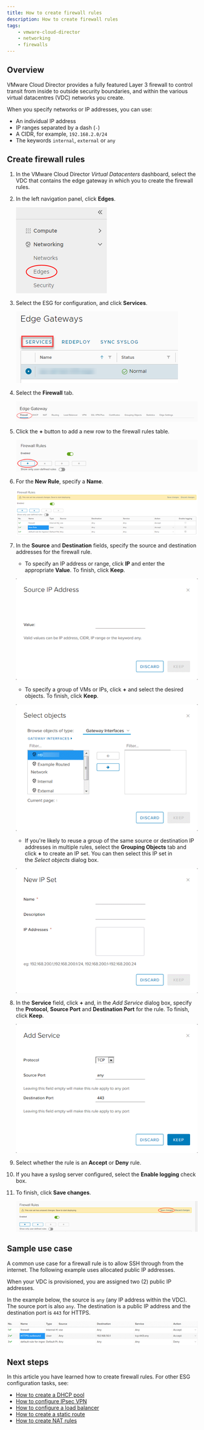 ```yaml
---
title: How to create firewall rules
description: How to create firewall rules
tags:
    - vmware-cloud-director
    - networking
    - firewalls
---
```


## Overview

VMware Cloud Director provides a fully featured Layer 3 firewall to control transit from inside to outside security boundaries, and within the various virtual datacentres (VDC) networks you create.

When you specify networks or IP addresses, you can use:

- An individual IP address
- IP ranges separated by a dash (`-`)
- A CIDR, for example, `192.168.2.0/24`
- The keywords `internal`, `external` or `any`

## Create firewall rules

1. In the VMware Cloud Director _Virtual Datacenters_ dashboard, select the VDC that contains the edge gateway in which you to create the firewall rules.

1. In the left navigation panel, click **Edges**.

    ![Nav Edge](./assets/nav_edge.png)

1. Select the ESG for configuration, and click **Services**.

    ![Nav Services](./assets/nav_services.png)

1. Select the **Firewall** tab.

    ![Nav Firewall](./assets/nav_firewall.png)

1. Click the **+** button to add a new row to the firewall rules table.

    ![New Firewall](./assets/new_firewall.png)

1. For the **New Rule**, specify a **Name**.

    ![Firewall Name](./assets/firewall_name.png)

1. In the **Source** and **Destination** fields, specify the source and destination addresses for the firewall rule.

    - To specify an IP address or range, click **IP** and enter the appropriate **Value**. To finish, click **Keep**.

    ![Firewall Source IP](./assets/firewall_source_ip.png)

    - To specify a group of VMs or IPs, click **+** and select the desired objects. To finish, click **Keep**.

    ![Firewall Objects](./assets/firewall_objects.png)

    - If you're likely to reuse a group of the same source or destination IP addresses in multiple rules, select the **Grouping Objects** tab and click **+** to create an IP set. You can then select this IP set in the _Select objects_ dialog box.

    ![Firewall IPSets](./assets/firewall_ipsets.png)

1. In the **Service** field, click **+** and, in the _Add Service_ dialog box, specify the **Protocol**, **Source Port** and **Destination Port** for the rule. To finish, click **Keep**.

    ![Firewall Service](./assets/firewall_service.png)

1. Select whether the rule is an **Accept** or **Deny** rule.

1. If you have a syslog server configured, select the **Enable logging** check box.

1. To finish, click **Save changes**.

    ![Firewall Save](./assets/firewall_save.png)

## Sample use case

A common use case for a firewall rule is to allow SSH through from the internet. The following example uses allocated public IP addresses.

When your VDC is provisioned, you are assigned two (2) public IP addresses.

In the example below, the source is `any` (any IP address within the VDC). The source port is also `any`. The destination is a public IP address and the destination port is `443` for HTTPS.

![Firewall Use Case](./assets/firewall_use_case.png)

## Next steps

In this article you have learned how to create firewall rules. For other ESG configuration tasks, see:

- [How to create a DHCP pool](./how_to_create_a_dhcp_pool.md)
- [How to configure IPsec VPN](./how_to_configure_ipsec_vpn.md)
- [How to configure a load balancer](./how_to_configure_a_load_balancer.md)
- [How to create a static route](./how_to_create_a_static_route.md)
- [How to create NAT rules](./how_to_create_NAT_rules.md)
